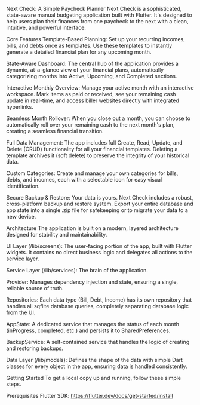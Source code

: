 Next Check: A Simple Paycheck Planner
Next Check is a sophisticated, state-aware manual budgeting application built with Flutter. It's designed to help users plan their finances from one paycheck to the next with a clean, intuitive, and powerful interface.

Core Features
Template-Based Planning: Set up your recurring incomes, bills, and debts once as templates. Use these templates to instantly generate a detailed financial plan for any upcoming month.

State-Aware Dashboard: The central hub of the application provides a dynamic, at-a-glance view of your financial plans, automatically categorizing months into Active, Upcoming, and Completed sections.

Interactive Monthly Overview: Manage your active month with an interactive workspace. Mark items as paid or received, see your remaining cash update in real-time, and access biller websites directly with integrated hyperlinks.

Seamless Month Rollover: When you close out a month, you can choose to automatically roll over your remaining cash to the next month's plan, creating a seamless financial transition.

Full Data Management: The app includes full Create, Read, Update, and Delete (CRUD) functionality for all your financial templates. Deleting a template archives it (soft delete) to preserve the integrity of your historical data.

Custom Categories: Create and manage your own categories for bills, debts, and incomes, each with a selectable icon for easy visual identification.

Secure Backup & Restore: Your data is yours. Next Check includes a robust, cross-platform backup and restore system. Export your entire database and app state into a single .zip file for safekeeping or to migrate your data to a new device.

Architecture
The application is built on a modern, layered architecture designed for stability and maintainability.

UI Layer (/lib/screens): The user-facing portion of the app, built with Flutter widgets. It contains no direct business logic and delegates all actions to the service layer.

Service Layer (/lib/services): The brain of the application.

Provider: Manages dependency injection and state, ensuring a single, reliable source of truth.

Repositories: Each data type (Bill, Debt, Income) has its own repository that handles all sqflite database queries, completely separating database logic from the UI.

AppState: A dedicated service that manages the status of each month (inProgress, completed, etc.) and persists it to SharedPreferences.

BackupService: A self-contained service that handles the logic of creating and restoring backups.

Data Layer (/lib/models): Defines the shape of the data with simple Dart classes for every object in the app, ensuring data is handled consistently.

Getting Started
To get a local copy up and running, follow these simple steps.

Prerequisites
Flutter SDK: https://flutter.dev/docs/get-started/install
